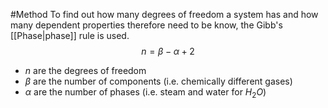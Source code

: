 #Method
To find out how many degrees of freedom a system has and how many dependent properties therefore need to be know, the Gibb's [[Phase|phase]] rule is used. 
$$n = \beta - \alpha + 2$$
- $n$ are the degrees of freedom 
- $\beta$ are the number of components (i.e. chemically different gases)
- $\alpha$ are the number of phases (i.e. steam and water for $H_2O$)